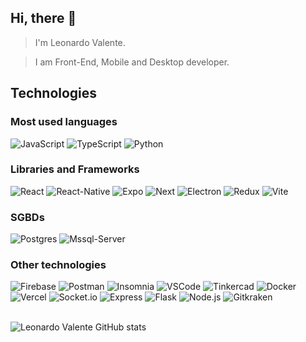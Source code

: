 ## Hi, there 🤙

> I'm Leonardo Valente.

> I am Front-End, Mobile and Desktop developer.

## Technologies
<section>
    <h3>Most used languages</h3>
    <img alt="JavaScript" src="https://img.shields.io/badge/JavaScript-F7DF1E?style=for-the-badge&logo=javascript&logoColor=black" />
    <img alt="TypeScript" src="https://img.shields.io/badge/TypeScript-007ACC?style=for-the-badge&logo=typescript&logoColor=white" />
    <img alt="Python" src="https://img.shields.io/badge/Python-14354C?style=for-the-badge&logo=python&logoColor=white" />
</section>

<section>
    <h3>Libraries and Frameworks</h3>
    <img alt="React" src="https://img.shields.io/badge/React-20232A?style=for-the-badge&logo=react&logoColor=61DAFB" />
    <img alt="React-Native" src="https://img.shields.io/badge/React_Native-20232A?style=for-the-badge&logo=react&logoColor=61DAFB" />
    <img alt="Expo" src="https://img.shields.io/badge/Expo-1B1F23?style=for-the-badge&logo=expo&logoColor=white">
    <img alt="Next" src="https://img.shields.io/badge/next%20js-000000?style=for-the-badge&logo=nextdotjs&logoColor=white">
    <img alt="Electron" src="https://img.shields.io/badge/Electron-2B2E3A?style=for-the-badge&logo=electron&logoColor=9FEAF9" />
    <img alt="Redux" src="https://img.shields.io/badge/Redux-593D88?style=for-the-badge&logo=redux&logoColor=white" />
    <img alt="Vite" src="https://img.shields.io/badge/Vite-B73BFE?style=for-the-badge&logo=vite&logoColor=FFD62E" />
</section>

<section>
    <h3>SGBDs</h3>
    <img alt="Postgres" src="https://img.shields.io/badge/PostgreSQL-316192?style=for-the-badge&logo=postgresql&logoColor=white" />
    <img alt="Mssql-Server" src="https://img.shields.io/badge/Microsoft%20SQL%20Server-CC2927?style=for-the-badge&logo=microsoft%20sql%20server&logoColor=white" />
</section>

<section>
    <h3>Other technologies</h3>
    <img alt="Firebase" src="https://img.shields.io/badge/firebase-ffca28?style=for-the-badge&logo=firebase&logoColor=black" />
    <img alt="Postman" src="https://img.shields.io/badge/Postman-FF6C37?style=for-the-badge&logo=Postman&logoColor=white" />
    <img alt="Insomnia" src="https://img.shields.io/badge/Insomnia-5849be?style=for-the-badge&logo=Insomnia&logoColor=white" />
    <img alt="VSCode" src="https://img.shields.io/badge/VSCode-0078D4?style=for-the-badge&logo=visual%20studio%20code&logoColor=white" />
    <img alt="Tinkercad" src="https://img.shields.io/badge/tinkercad-1477D1?style=for-the-badge&logo=tinkercad&logoColor=white" />
    <img alt="Docker" src="https://img.shields.io/badge/Docker-2CA5E0?style=for-the-badge&logo=docker&logoColor=white" />
    <img alt="Vercel" src="https://img.shields.io/badge/Vercel-000000?style=for-the-badge&logo=vercel&logoColor=white" />
    <img alt="Socket.io" src="https://img.shields.io/badge/Socket.io-010101?&style=for-the-badge&logo=Socket.io&logoColor=white" />
    <img alt="Express" src="https://img.shields.io/badge/Express%20js-000000?style=for-the-badge&logo=express&logoColor=white" />
    <img alt="Flask" src="https://img.shields.io/badge/Flask-000000?style=for-the-badge&logo=flask&logoColor=white" />
    <img alt="Node.js" src="https://img.shields.io/badge/Node%20js-339933?style=for-the-badge&logo=nodedotjs&logoColor=white" />
    <img alt="Gitkraken" src="https://img.shields.io/badge/GitKraken-179287?style=for-the-badge&logo=GitKraken&logoColor=white" />
</section>

<br/>

![Leonardo Valente GitHub stats](https://github-readme-stats.vercel.app/api?username=valenteleo&show_icons=true&theme=tokyonight)
